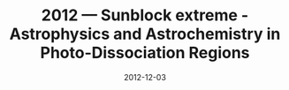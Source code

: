 ---
title: "2012 &mdash; Sunblock extreme - Astrophysics and Astrochemistry in Photo-Dissociation Regions"
collection: talks
type: "Talk"
tag: academic
invited: 
permalink: \talks\2012-12-03-Sunblock-extreme---Astrophysics-and-Astrochemistry-in-Photo-Dissociation-Regions
paperurl: '/files/pdf/talks/Sunblock_extreme.pdf'
date: "2012-12-03"
venue: "Habilitation Presentation"
location: "Cologne, Germany"
---